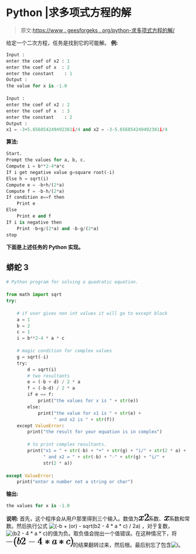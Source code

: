 # Python |求多项式方程的解

> 原文:[https://www . geesforgeks . org/python-求多项式方程的解/](https://www.geeksforgeeks.org/python-finding-solutions-of-a-polynomial-equation/)

给定一个二次方程，任务是找到它的可能解。
**例:**

```py
Input : 
enter the coef of x2 : 1
enter the coef of x  : 2
enter the constant    : 1
Output :
the value for x is -1.0

Input :
enter the coef of x2 : 2
enter the coef of x  : 3
enter the constant    : 2
Output :
x1 = -3+5.656854249492381i/4 and x2 = -3-5.656854249492381i/4
```

**算法:**

```py
Start.
Prompt the values for a, b, c. 
Compute i = b**2-4*a*c
If i get negative value g=square root(-i)
Else h = sqrt(i)
Compute e = -b+h/(2*a)
Compute f = -b-h/(2*a)
If condition e==f then
    Print e
Else
    Print e and f
If i is negative then
    Print -b+g/(2*a) and -b-g/(2*a)
stop
```

**下面是上述任务的 Python 实现。**

## 蟒蛇 3

```py
# Python program for solving a quadratic equation.

from math import sqrt  
try:    

    # if user gives non int values it will go to except block
    a = 1
    b = 2
    c = 1
    i = b**2-4 * a * c

    # magic condition for complex values
    g = sqrt(-i)
    try:
        d = sqrt(i)
        # two resultants
        e = (-b + d) / 2 * a 
        f = (-b-d) / 2 * a
        if e == f:
            print("the values for x is " + str(e))
        else:
            print("the value for x1 is " + str(e) +
                  " and x2 is " + str(f))
    except ValueError:
        print("the result for your equation is in complex")

        # to print complex resultants.
        print("x1 = " + str(-b) + "+" + str(g) + "i/" + str(2 * a) +
              " and x2 = " + str(-b) + "-" + str(g) + "i/" +
              str(2 * a))  

except ValueError:
    print("enter a number not a string or char")
```

**输出:**

```py
the values for x is -1.0
```

**说明:**
首先，这个程序会从用户那里得到三个输入。数值为![x2 ](img/a045f2444816d321c7d5aafa7b5b7b8e.png "Rendered by QuickLaTeX.com")系数、![x ](img/13e9d3845c08cedde027ce1766044189.png "Rendered by QuickLaTeX.com")系数和常数。然后执行公式
![(-b + (or) - sqrt(b2 - 4 * a * c) / 2a) ](img/9ebf290342f82c4f3583c09e91a86f00.png "Rendered by QuickLaTeX.com")
，对于复数，![(b2 - 4 * a * c) ](img/10817dcc9ff4555c2d5726ddd740a89e.png "Rendered by QuickLaTeX.com")的值为负。取负值会抛出一个值错误。在这种情况下，将![-(b2 - 4 * a * c) ](img/21ddf0f04e8cc886462584faab354d54.png "Rendered by QuickLaTeX.com")的结果翻转过来，然后根。最后别忘了包含![i ](img/2808ad86e0242de11f3958488f6a4cdf.png "Rendered by QuickLaTeX.com")。